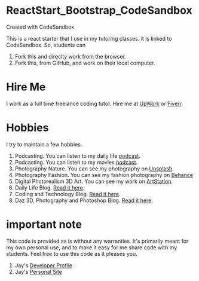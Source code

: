 # ReactStart_Bootstrap_CodeSandbox

Created with CodeSandbox

This is a react starter that I use in my tutoring classes. it is linked to CodeSandbox. So, students can

1. Fork this and direclty work from the browser.
1. Fork this, from GitHub, and work on their local computer.

# Hire Me

I work as a full time freelance coding tutor. Hire me at [UpWork](https://www.upwork.com/fl/vijayasimhabr) or [Fiverr](https://www.fiverr.com/jay_codeguy). 

# Hobbies

I try to maintain a few hobbies.

1. Podcasting. You can listen to my daily life [podcast](https://stories.thechalakas.com/listen-to-podcast/).
1. Podcasting. You can listen to my movies [podcast](https://sandkdesignstudio.in/jays-movie-podcast/).
1. Photography Nature. You can see my photography on [Unsplash](https://unsplash.com/@jay_neeruhaaku).
1. Photography Fashion. You can see my fashion photography on [Behance](https://www.behance.net/vijayasimhabr)
1. Digital Photorealism 3D Art. You can see my work on [ArtStation](https://www.artstation.com/jay_kalenildana).
1. Daily Life Blog. [Read it here](https://medium.com/the-sanguine-tech-trainer).
1. Coding and Technology Blog. [Read it here](https://medium.com/projectwt).
1.  Daz 3D, Photography and Photoshop Blog. [Read it here](https://medium.com/random-pink-hula).

# important note 

This code is provided as is without any warranties. It's primarily meant for my own personal use, and to make it easy for me share code with my students. Feel free to use this code as it pleases you.

1. Jay's [Developer Profile](https://jay-study-nildana.github.io/developerprofile)
1. Jay's [Personal Site](https://stories.thechalakas.com/)
